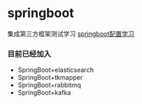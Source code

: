 # springboot 
集成第三方框架测试学习
[springboot配置学习](https://docs.spring.io/spring-boot/docs/current/reference/html/spring-boot-features.html#boot-features-spring-application)
### 目前已经加入
* SpringBoot+elasticsearch
* SpringBoot+tkmapper
* SpringBoot+rabbitmq
* SpringBoot+kafka